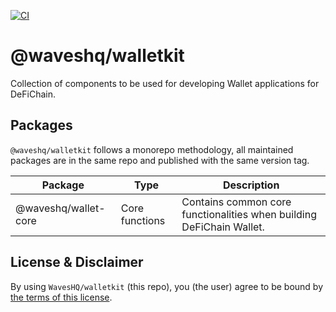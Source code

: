 [![CI](https://github.com/WavesHQ/walletkit/actions/workflows/ci.yml/badge.svg)](https://github.com/WavesHQ/walletkit/actions/workflows/ci.yml)

# @waveshq/walletkit

Collection of components to be used for developing Wallet applications for DeFiChain.

## Packages

`@waveshq/walletkit` follows a monorepo methodology, all maintained packages are in the same repo and published with the
same version tag.

| Package              | Type           | Description                                                          |
| -------------------- | -------------- | -------------------------------------------------------------------- |
| @waveshq/wallet-core | Core functions | Contains common core functionalities when building DeFiChain Wallet. |

## License & Disclaimer

By using `WavesHQ/walletkit` (this repo), you (the user) agree to be bound by [the terms of this license](LICENSE).
